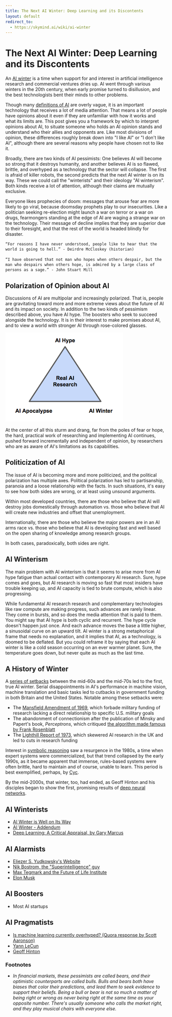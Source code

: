 ```yaml
---
title: The Next AI Winter: Deep Learning and its Discontents
layout: default
redirect_to:
  - https://skymind.ai/wiki/ai-winter
---
```


# The Next AI Winter: Deep Learning and its Discontents

An [AI winter](https://en.wikipedia.org/wiki/AI_winter) is a time when support for and interest in artificial intelligence research and commercial ventures dries up. AI went through various winters in the 20th century, when early promise turned to disillusion, and the best technologists bent their minds to other problems.  

Though many [definitions of AI](./ai-artificial-intelligence-definition) are overly vague, it is an important technology that receives a lot of media attention. That means a lot of people have opinions about it even if they are unfamiliar with how it works and what its limits are. This post gives you a framework by which to interpret opinions about AI, to situate someone who holds an AI opinion stands and understand who their allies and opponents are. Like most divisions of opinion, these differences roughly break down into "I like AI" or "I don't like AI", although there are several reasons why people have chosen not to like it. 

Broadly, there are two kinds of AI pessimists: One believes AI will become so strong that it destroys humanity, and another believes AI is so flawed, brittle, and overhyped as a technology that the sector will collapse. The first is afraid of killer robots, the second predicts that the next AI winter is on its way. These we could call the "winterists" and their ideology "AI winterism". Both kinds receive a lot of attention, although their claims are mutually exclusive. 

Everyone likes prophecies of doom: messages that arouse fear are more likely to go viral, because doomsday prophets play to our insecurities. Like a politician seeking re-election might launch a war on terror or a war on drugs, fearmongers standing at the edge of AI are waging a strange war on the technology. Their message of decline implies that they are superior due to their foresight, and that the rest of the world is headed blindly for disaster.  

```
“For reasons I have never understood, people like to hear that the world is going to hell.” - Deirdre McCloskey (historian)

“I have observed that not man who hopes when others despair, but the man who despairs when others hope, is admired by a large class of persons as a sage.” - John Stuart Mill
```

## Polarization of Opinion about AI

Discussions of AI are multipolar and increasingly polarized. That is, people are gravitating toward more and more extreme views about the future of AI and its impact on society. In addition to the two kinds of pessimism described above, you have AI hype. The boosters who seek to succeed alongside the technology. It is in their interest to make promises about AI, and to view a world with stronger AI through rose-colored glasses. 

![Alt text](./img/ai_opinions.png)

At the center of all this sturm and drang, far from the poles of fear or hope, the hard, practical work of researching and implementing AI continues, pushed forward incrementally and independent of opinion, by researchers who are as aware of AI's limitations as its capabilities.  

## Politicization of AI

The issue of AI is becoming more and more politicized, and the political polarization has multiple axes. Political polarization has led to partisanship, paranoia and a loose relationship with the facts. In such situations, it's easy to see how both sides are wrong, or at least using unsound arguments. 

Within most developed countries, there are those who believe that AI will destroy jobs domestically through automation vs. those who believe that AI will create new industries and offset that unemployment. 

Internationally, there are those who believe the major powers are in an AI arms race vs. those who believe that AI is developing fast and well based on the open sharing of knowledge among research groups. 

In both cases, paradoxically, both sides are right. 

## AI Winterism

The main problem with AI winterism is that it seems to arise more from AI hype fatigue than actual contact with contemporary AI research. Sure, hype comes and goes, but AI research is moving so fast that most insiders have trouble keeping up, and AI capacity is tied to brute compute, which is also progressing. 

While fundamental AI research research and complementary technologies like raw compute are making progress, such advances are rarely linear. They come in bursts, and so does the media attention that is paid to them. You might say that AI hype is both cyclic and recurrent. The hype cycle doesn't happen just once. And each advance moves the base a little higher, a sinusoidal curve on an upward tilt. AI winter is a strong metaphorical frame that needs no explanation, and it implies that AI, as a technology, is doomed to be deflated. But you could reframe it by saying that each AI winter is like a cold season occurring on an ever warmer planet. Sure, the temperature goes down, but never quite as much as the last time. 

## A History of Winter

A [series of setbacks](https://en.wikipedia.org/wiki/AI_winter#Overview) between the mid-60s and the mid-70s led to the first, true AI winter. Serial disappointments in AI's performance in machine vision, machine translation and basic tasks led to cutbacks in government funding in both Britain and the United States. Notable among these setbacks were:

* The [Mansfield Amendment of 1969](https://en.wikipedia.org/wiki/Mike_Mansfield#Mansfield_Amendments), which forbade military funding of research lacking a direct relationship to specific U.S. military goals
* The abandonment of connectionism after the publication of Minsky and Papert's book, *Perceptrons*, which critiqued [the algorithm made famous by Frank Rosenblatt](./multilayerperception)
* The [Lighthill Report of 1973](https://en.wikipedia.org/wiki/AI_winter#The_Lighthill_report), which skewered AI research in the UK and led to cuts in research funding

Interest in [symbolic reasoning](./symbolicreasoning) saw a resurgence in the 1980s, a time when expert systems were commercialized, but that trend collapsed by the early 1990s, as it became apparent that immense, rules-based systems were often brittle, hard to maintain and of course, unable to learn. This period is best exemplified, perhaps, by [Cyc](http://www.cyc.com/).

By the mid-2000s, that winter, too, had ended, as Geoff Hinton and his disciples began to show the first, promising results of [deep neural networks](./neuralnet-overview). 

## AI Winterists

* [AI Winter is Well on Its Way](https://blog.piekniewski.info/2018/05/28/ai-winter-is-well-on-its-way/)
* [AI Winter - Addendum](https://blog.piekniewski.info/2018/06/06/ai-winter-addendum/)
* [Deep Learning: A Critical Appraisal, by Gary Marcus](https://arxiv.org/ftp/arxiv/papers/1801/1801.00631.pdf)

## AI Alarmists

* [Eliezer S. Yudkowsky's Website](http://yudkowsky.net/)
* [Nik Bostrom, the "Superintelligence" guy](https://nickbostrom.com/)
* [Max Tegmark and the Future of Life Institute](http://space.mit.edu/home/tegmark/)
* [Elon Musk](https://www.nytimes.com/2018/06/09/technology/elon-musk-mark-zuckerberg-artificial-intelligence.html)

## AI Boosters

* Most AI startups

## AI Pragmatists

* [Is machine learning currently overhyped? (Quora response by Scott Aaronson)](https://www.quora.com/Is-machine-learning-currently-overhyped/answer/Scott-Aaronson)
* [Yann LeCun](https://www.facebook.com/yann.lecun)
* [Geoff Hinton](http://www.cs.toronto.edu/~hinton/)

### Footnotes

* *In financial markets, these pessimists are called bears, and their optimistic counterparts are called bulls. Bulls and bears both have biases that color their predictions, and lead them to seek evidence to support their beliefs. Being a bull or bear is not so much a matter of being right or wrong as never being right at the same time as your opposite number. There's usually someone who calls the market right, and they play musical chairs with everyone else.* 
